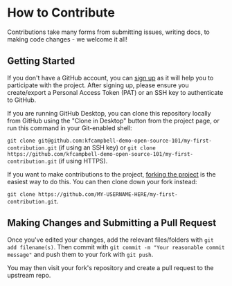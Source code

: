 # How to Contribute

Contributions take many forms from submitting issues, writing docs, to making
code changes - we welcome it all!

## Getting Started

If you don't have a GitHub account, you can [sign up](https://github.com/signup/free)
as it will help you to participate with the project. After signing up, please ensure
you create/export a Personal Access Token (PAT) or an SSH key to authenticate to GitHub.

If you are running GitHub Desktop, you can clone this repository locally from
GitHub using the "Clone in Desktop" button from the project page,
or run this command in your Git-enabled shell:

`git clone git@github.com:kfcampbell-demo-open-source-101/my-first-contribution.git`
(if using an SSH key) or `git clone https://github.com/kfcampbell-demo-open-source-101/my-first-contribution.git`
(if using HTTPS).

If you want to make contributions to the project,
[forking the project](https://help.github.com/articles/fork-a-repo) is the
easiest way to do this. You can then clone down your fork instead:

`git clone https://github.com/MY-USERNAME-HERE/my-first-contribution.git`.

## Making Changes and Submitting a Pull Request

Once you've edited your changes, add the relevant files/folders with `git add filename(s)`.
Then commit with `git commit -m "Your reasonable commit message"` and push them
to your fork with `git push`.

You may then visit your fork's repository and create a pull request to the
upstream repo.


